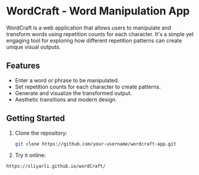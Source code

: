 # WordCraft - Word Manipulation App

WordCraft is a web application that allows users to manipulate and transform words using repetition counts for each character. It's a simple yet engaging tool for exploring how different repetition patterns can create unique visual outputs.

## Features

- Enter a word or phrase to be manipulated.
- Set repetition counts for each character to create patterns.
- Generate and visualize the transformed output.
- Aesthetic transitions and modern design.

## Getting Started

1. Clone the repository:

   ```bash
   git clone https://github.com/your-username/wordcraft-app.git

2. Try it online:

```bash
https://sliyarli.github.io/wordCraft/

